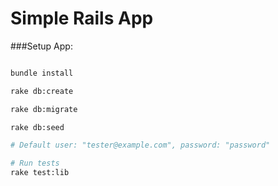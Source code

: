 # Simple Rails App

###Setup App:

```bash

bundle install

rake db:create

rake db:migrate

rake db:seed

# Default user: "tester@example.com", password: "password"

# Run tests
rake test:lib
